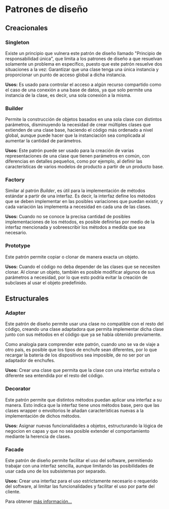 # Patrones de diseño #

## Creacionales ##

### Singleton ###

Existe un principio que vulnera este patrón de diseño llamado "Principio de responsabilidad única", que limita a los 
patrones de diseño a que resuelvan solamente un problema en específico, puesto que este patrón resuelve dos situaciones 
a la vez: Garantizar que una clase tenga una única instancia y proporcionar un punto de acceso global a dicha instancia.

**Usos:** Es usado para controlar el acceso a algún recurso compartido como el caso de una conexión a una base de datos, ya que solo
permite una instancia de la clase, es decir, una sola conexión a la misma.

### Builder ###

Permite la construcción de objetos basados en una sola clase con distintos parámetros, disminuyendo la necesidad de 
crear múltiples clases que extienden de una clase base, haciendo el código más ordenado a nivel global, aunque puede 
hacer que la instanciación sea complicada al aumentar la cantidad de parámetros.

**Usos:** Este patrón puede ser usado para la creación de varias representaciones de una clase que tienen parámetros en 
común, con diferencias en detalles pequeños, como por ejemplo, al definir las características de varios modelos de 
producto a partir de un producto base.

### Factory ###

Similar al patrón *Builder*, es útil para la implementación de métodos estándar a partir de una interfaz. Es decir, la 
interfaz define los métodos que se deben implementar en las posibles variaciones que puedan existir, y cada variación 
las implementa a necesidad en cada una de las clases.

**Usos:** Cuando no se conoce la precisa cantidad de posibles implementaciones de los métodos, es posible definirlas por 
medio de la interfaz mencionada y sobreescribir los métodos a medida que sea necesario.

### Prototype ###

Este patrón permite copiar o clonar de manera exacta un objeto.

**Usos:** Cuando el código no deba depender de las clases que se necesiten clonar. Al clonar un objeto, también es 
posible modificar algunos de sus parámetros a necesidad, por lo que esto podría evitar la creación de subclases al usar 
el objeto predefinido. 

## Estructurales ##

### Adapter ###

Este patrón de diseño permite usar una clase no compatible con el resto del código, creando una clase adaptadora que 
permita implementar dicha clase junto con sus métodos en el código que ya se había obtenido previamente. 

Como analogía para comprender este patrón, cuando uno se va de viaje a otro país, es posible que los tipos de enchufe sean diferentes, 
por lo que recargar la batería de los dispositivos sea imposible, de no ser por un adaptador de enchufes.  

**Usos:** Crear una clase que permita que la clase con una interfaz extraña o diferente sea entendida por el resto del 
código. 

### Decorator ###

Este patrón permite que distintos métodos puedan aplicar una interfaz a su manera. Esto indica que la interfaz tiene 
unos métodos base, pero que las clases wrapper o envoltorios le añadan características nuevas a la implementación de 
dichos métodos. 

**Usos:** Asignar nuevas funcionalidades a objetos, estructurando la lógica de negocion en capas y que no sea posible 
extender el comportamiento mediante la herencia de clases.

### Facade ###

Este patrón de diseño permite facilitar el uso del software, permitiendo trabajar con una interfaz sencilla, aunque 
limitando las posibilidades de usar cada uno de los subsistemas por separado.

**Usos:** Crear una interfaz para el uso estrictamente necesario o requerido del software, al limitar las funcionalidades y 
facilitar el uso por parte del cliente.


Para obtener [más información...](https://refactoring.guru/es/design-patterns/)


